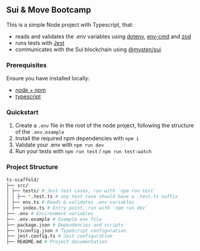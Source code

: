 ## Sui & Move Bootcamp

This is a simple Node project with Typescript, that:

- reads and validates the .env variables using [dotenv](https://www.npmjs.com/package/dotenv), [env-cmd](https://www.npmjs.com/package/env-cmd) and [zod](https://zod.dev/)
- runs tests with [Jest](https://jestjs.io/)
- communicates with the Sui blockchain using [@mysten/sui](https://www.npmjs.com/package/@mysten/sui)

### Prerequisites

Ensure you have installed locally:

- [node + npm](https://nodejs.org/en)
- [typescript](https://www.npmjs.com/package/typescript)

### Quickstart

1. Create a `.env` file in the root of the node project, following the structure of the `.env.example`
2. Install the required npm dependencies with `npm i`
3. Validate your .env with `npm run dev`
4. Run your tests with `npm run test` / `npm run test:watch`

### Project Structure
```bash
ts-scaffold/
├── src/
│ ├── tests/ # Jest test cases, run with `npm run test`
│ │ ├── *.test.ts # any test case should have a .test.ts suffix
│ ├── env.ts # Reads & validates .env variables
│ ├── index.ts # Entry point, run with `npm run dev`
├── .env # Environment variables
├── .env.example # Example env file
├── package.json # Dependencies and scripts
├── tsconfig.json # TypeScript configuration
├── jest.config.ts # Jest configuration
├── README.md # Project documentation
```